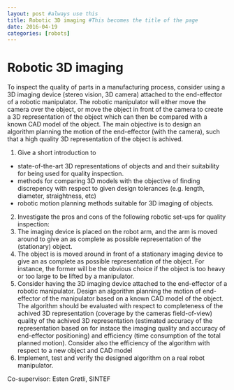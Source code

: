 ```yaml
---
layout: post #always use this
title: Robotic 3D imaging #This becomes the title of the page
date: 2016-04-19
categories: [robots]
---
```

# Robotic 3D imaging #

To inspect the quality of parts in a manufacturing process, consider using a 3D imaging device (stereo vision, 3D camera) attached to the end-effector of a robotic manipulator. The robotic manipulator will either move the camera over the object, or move the object in front of the camera to create a 3D representation of the object which can then be compared with a known CAD model of the object. The main objective is to design an algorithm planning the motion of the end-effector (with the camera), such that a high quality 3D representation of the object is achived.

1. Give a short introduction to 
  * state-of-the-art 3D representations of objects and and their suitability for being used for quality inspection.
  * methods for comparing 3D models with the objective of finding discrepency with respect to given design tolerances (e.g. length, diameter, straightness, etc) 
  * robotic motion planning methods suitable for 3D imaging of objects.
2. Investigate the pros and cons of the following robotic set-ups for quality inspection: 
  1. The imaging device is placed on the robot arm, and the arm is moved around to give an as complete as possible representation of the (stationary) object.
  2. The object is is moved around in front of a stationary imaging device to give an as complete as possible representation of the object. For instance, the former will be the obvious choice if the object is too heavy or too large to be lifted by a manipulator.
3. Consider having the 3D imaging device attached to the end-effector of a robotic manipulator. Design an algorithm planning the motion of end-effector of the manipulator based on a known CAD model of the object. The algorithm should be evaluated with respect to completeness of the achived 3D representation (coverage by the cameras field-of-view) quality of the achived 3D representation (estimated accuracy of the representation based on for instace the imaging quality and accuracy of end-effector positioning) and efficiency (time consumption of the total planned motion). Consider also the efficiency of the algorithm with respect to a new object and CAD model
4. Implement, test and verify the designed algorithm on a real robot manipulator.

Co-supervisor: Esten Grøtli, SINTEF
